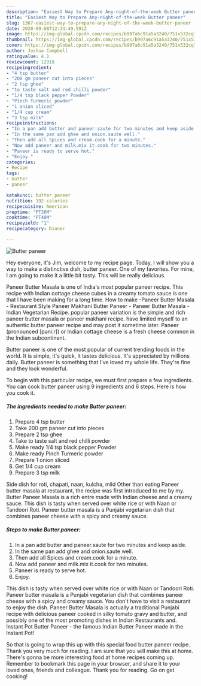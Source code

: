 ```yaml
---
description: "Easiest Way to Prepare Any-night-of-the-week Butter paneer"
title: "Easiest Way to Prepare Any-night-of-the-week Butter paneer"
slug: 1367-easiest-way-to-prepare-any-night-of-the-week-butter-paneer
date: 2020-09-08T12:34:49.591Z
image: https://img-global.cpcdn.com/recipes/b997a6c91a5a3240/751x532cq70/butter-paneer-recipe-main-photo.jpg
thumbnail: https://img-global.cpcdn.com/recipes/b997a6c91a5a3240/751x532cq70/butter-paneer-recipe-main-photo.jpg
cover: https://img-global.cpcdn.com/recipes/b997a6c91a5a3240/751x532cq70/butter-paneer-recipe-main-photo.jpg
author: Joshua Campbell
ratingvalue: 4.1
reviewcount: 12918
recipeingredient:
- "4 tsp butter"
- "200 gm paneer cut into pieces"
- "2 tsp ghee"
- "to taste salt and red chilli powder"
- "1/4 tsp black pepper Powder"
- "Pinch Turmeric powder"
- "1 onion sliced"
- "1/4 cup cream"
- "3 tsp milk"
recipeinstructions:
- "In a pan add butter and paneer.saute for two minutes and keep aside."
- "In the same pan add ghee and onion.saute well."
- "Then add all Spices and cream.cook for a minute."
- "Now add paneer and milk.mix it.cook for two minutes."
- "Paneer is ready to serve hot."
- "Enjoy."
categories:
- Recipe
tags:
- butter
- paneer

katakunci: butter paneer 
nutrition: 192 calories
recipecuisine: American
preptime: "PT30M"
cooktime: "PT48M"
recipeyield: "1"
recipecategory: Dinner

---
```



![Butter paneer](https://img-global.cpcdn.com/recipes/b997a6c91a5a3240/751x532cq70/butter-paneer-recipe-main-photo.jpg)

Hey everyone, it's Jim, welcome to my recipe page. Today, I will show you a way to make a distinctive dish, butter paneer. One of my favorites. For mine, I am going to make it a little bit tasty. This will be really delicious.

Paneer Butter Masala is one of India&#39;s most popular paneer recipe. This recipe with Indian cottage cheese cubes in a creamy tomato sauce is one that I have been making for a long time. How to make -Paneer Butter Masala - Restaurant Style Paneer Makhani Butter Paneer - Paneer Butter Masala - Indian Vegetarian Recipe. popular paneer variation is the simple and rich paneer butter masala or paneer makhani recipe. have limited myself to an authentic butter paneer recipe and may post it sometime later. Paneer (pronounced [pəniːr]) or Indian cottage cheese is a fresh cheese common in the Indian subcontinent.

Butter paneer is one of the most popular of current trending foods in the world. It is simple, it's quick, it tastes delicious. It's appreciated by millions daily. Butter paneer is something that I've loved my whole life. They're fine and they look wonderful.


To begin with this particular recipe, we must first prepare a few ingredients. You can cook butter paneer using 9 ingredients and 6 steps. Here is how you cook it.

<!--inarticleads1-->

##### The ingredients needed to make Butter paneer:

1. Prepare 4 tsp butter
1. Take 200 gm paneer cut into pieces
1. Prepare 2 tsp ghee
1. Take to taste salt and red chilli powder
1. Make ready 1/4 tsp black pepper Powder
1. Make ready Pinch Turmeric powder
1. Prepare 1 onion sliced
1. Get 1/4 cup cream
1. Prepare 3 tsp milk


Side dish for roti, chapati, naan, kulcha, mild Other than eating Paneer butter masala at restaurant, the recipe was first introduced to me by my. Butter Paneer Masala is a rich entre made with Indian cheese and a creamy sauce. This dish is tasty when served over white rice or with Naan or Tandoori Roti. Paneer butter masala is a Punjabi vegetarian dish that combines paneer cheese with a spicy and creamy sauce. 

<!--inarticleads2-->

##### Steps to make Butter paneer:

1. In a pan add butter and paneer.saute for two minutes and keep aside.
1. In the same pan add ghee and onion.saute well.
1. Then add all Spices and cream.cook for a minute.
1. Now add paneer and milk.mix it.cook for two minutes.
1. Paneer is ready to serve hot.
1. Enjoy.


This dish is tasty when served over white rice or with Naan or Tandoori Roti. Paneer butter masala is a Punjabi vegetarian dish that combines paneer cheese with a spicy and creamy sauce. You don&#39;t have to visit a restaurant to enjoy the dish. Paneer Butter Masala is actually a traditional Punjabi recipe with delicious paneer cooked in silky tomato gravy and butter, and possibly one of the most promoting dishes in Indian Restaurants and. Instant Pot Butter Paneer - the famous Indian Butter Paneer made in the Instant Pot! 

So that is going to wrap this up with this special food butter paneer recipe. Thank you very much for reading. I am sure that you will make this at home. There's gonna be more interesting food at home recipes coming up. Remember to bookmark this page in your browser, and share it to your loved ones, friends and colleague. Thank you for reading. Go on get cooking!
